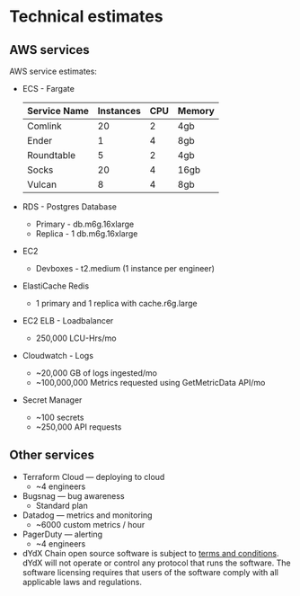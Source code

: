 # Technical estimates

## AWS services

AWS service estimates:

- ECS - Fargate

  | Service Name | Instances | CPU | Memory |
  | ------------ | --------- | --- | ------ |
  | Comlink      | 20        |  2  | 4gb    |
  | Ender        | 1         |  4  | 8gb    |
  | Roundtable   | 5         |  2  | 4gb    |
  | Socks        | 20        |  4  | 16gb   |
  | Vulcan       | 8         |  4  | 8gb    |
- RDS - Postgres Database
  - Primary - db.m6g.16xlarge
  - Replica - 1 db.m6g.16xlarge
- EC2
  - Devboxes - t2.medium (1 instance per engineer)
- ElastiCache Redis
  - 1 primary and 1 replica with cache.r6g.large
- EC2 ELB - Loadbalancer
  - 250,000 LCU-Hrs/mo
- Cloudwatch - Logs
  - ~20,000 GB of logs ingested/mo
  - ~100,000,000 Metrics requested using GetMetricData API/mo
- Secret Manager
  - ~100 secrets
  - ~250,000 API requests

## Other services

- Terraform Cloud — deploying to cloud
  - ~4 engineers
- Bugsnag — bug awareness
  - Standard plan
- Datadog — metrics and monitoring
  - ~6000 custom metrics / hour
- PagerDuty — alerting
  - ~4 engineers
- dYdX Chain open source software is subject to [terms and conditions](https://dydx.exchange/v4-terms). dYdX will not operate or control any protocol that runs the software. The software licensing requires that users of the software comply with all applicable laws and regulations.

